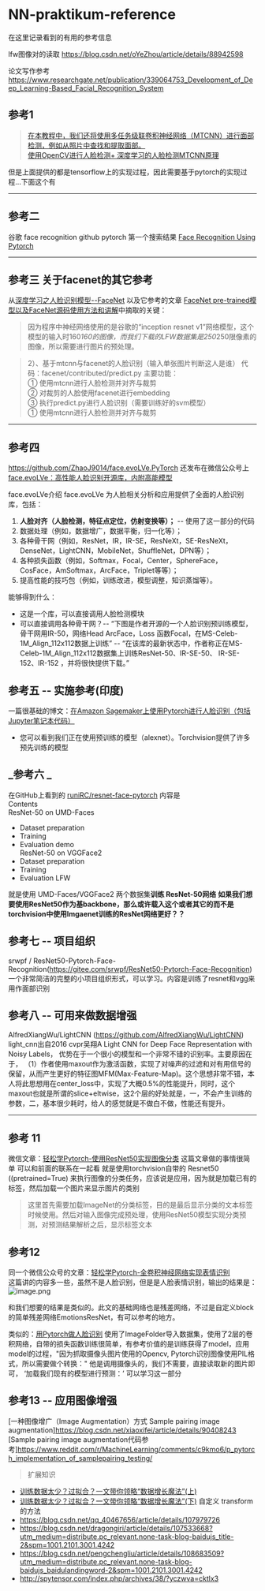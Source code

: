 # NN-praktikum-reference
在这里记录看到的有用的参考信息

lfw图像对的读取  https://blog.csdn.net/oYeZhou/article/details/88942598


论文写作参考 https://www.researchgate.net/publication/339064753_Development_of_Deep_Learning-Based_Facial_Recognition_System 


## 参考1
> [在本教程中，我们还将使用多任务级联卷积神经网络（MTCNN）进行面部检测，例如从照片中查找和提取面部。](https://machinelearningmastery.com/how-to-develop-a-face-recognition-system-using-facenet-in-keras-and-an-svm-classifier/)   
> [使用OpenCV进行人脸检测+ 深度学习的人脸检测MTCNN原理](https://machinelearningmastery.com/how-to-perform-face-detection-with-classical-and-deep-learning-methods-in-python-with-keras/)

但是上面提供的都是tensorflow上的实现过程，因此需要基于pytorch的实现过程...下面这个有

---
## 参考二
谷歌 face recognition github pytorch 第一个搜索结果 [Face Recognition Using Pytorch](https://github.com/timesler/facenet-pytorch)   


---
## 参考三 关于facenet的其它参考
从[深度学习之人脸识别模型--FaceNet](https://www.buildworld.cn/2020/04/17/%E6%B7%B1%E5%BA%A6%E5%AD%A6%E4%B9%A0%E4%B9%8B%E4%BA%BA%E8%84%B8%E8%AF%86%E5%88%AB%E6%A8%A1%E5%9E%8B-FaceNet/#5%E3%80%81GPU%E5%86%85%E5%AD%98%E6%BA%A2%E5%87%BA%E9%97%AE%E9%A2%98%EF%BC%8C%E5%B7%B2%E7%BB%8F%E8%A7%A3%E5%86%B3) 以及它参考的文章 [FaceNet pre-trained模型以及FaceNet源码使用方法和讲解](https://blog.csdn.net/MrCharles/article/details/80360461)中摘取的关键：
> 因为程序中神经网络使用的是谷歌的“inception resnet v1”网络模型，这个模型的输入时160*160的图像，而我们下载的LFW数据集是250*250限像素的图像，所以需要进行图片的预处理。   

> 2）、基于mtcnn与facenet的人脸识别（输入单张图片判断这人是谁）
代码：facenet/contributed/predict.py
主要功能：   
① 使用mtcnn进行人脸检测并对齐与裁剪   
② 对裁剪的人脸使用facenet进行embedding  
③ 执行predict.py进行人脸识别（需要训练好的svm模型）   
① 使用mtcnn进行人脸检测并对齐与裁剪  
---



## 参考四
https://github.com/ZhaoJ9014/face.evoLVe.PyTorch  还发布在微信公众号上[face.evoLVe：高性能人脸识别开源库，内附高能模型](https://mp.weixin.qq.com/s/V8VoyMqVvjblH358ozcWEg)   

face.evoLVe介绍
face.evoLVe 为人脸相关分析和应用提供了全面的人脸识别库，包括：   
1. **人脸对齐（人脸检测，特征点定位，仿射变换等）；** -- 使用了这一部分的代码
2. 数据处理（例如，数据增广，数据平衡，归一化等）；   
3. 各种骨干网（例如，ResNet，IR，IR-SE，ResNeXt，SE-ResNeXt，DenseNet，LightCNN，MobileNet，ShuffleNet，DPN等）；   
4. 各种损失函数（例如，Softmax，Focal，Center，SphereFace，CosFace，AmSoftmax，ArcFace，Triplet等等）；   
5. 提高性能的技巧包（例如，训练改进，模型调整，知识蒸馏等）。    

能够得到什么：
+ 这是一个库，可以直接调用人脸检测模块
+ 可以直接调用各种骨干网？-- “下图是作者开源的一个人脸识别预训练模型，骨干网用IR-50，网络Head ArcFace，Loss 函数Focal，在MS-Celeb-1M_Align_112x112数据上训练” -- “在该库的最新状态中，作者称正在MS-Celeb-1M_Align_112x112数据集上训练ResNet-50、IR-SE-50、 IR-SE-152、IR-152 ，并将很快提供下载。”








## 参考五 -- 实施参考(印度)
一篇很基础的博文：[在Amazon Sagemaker上使用Pytorch进行人脸识别（包括Jupyter笔记本代码）](https://medium.com/vaibhav-malpanis-blog/face-recognition-using-pytorch-on-amazon-sagemaker-c4f9f34c45f5)  
+ 您可以看到我们正在使用预训练的模型（alexnet）。Torchvision提供了许多预先训练的模型


## _参考六 _
在GitHub上看到的 [runiRC/resnet-face-pytorch](https://github.com/AruniRC/resnet-face-pytorch)  内容是   
Contents   
ResNet-50 on UMD-Faces
  + Dataset preparation
  + Training
  + Evaluation demo   
ResNet-50 on VGGFace2   
  + Dataset preparation
  + Training
  + Evaluation LFW   
  
就是使用 UMD-Faces/VGGFace2 两个数据集**训练 ResNet-50网络** __如果我们想要使用ResNet50作为基backbone，那么或许载入这个或者其它的而不是 torchvision中使用Imgaenet训练的ResNet网络更好？？__

## 参考七  -- 项目组织
srwpf / ResNet50-Pytorch-Face-Recognition(https://gitee.com/srwpf/ResNet50-Pytorch-Face-Recognition)
一个非常简洁的完整的小项目组织形式，可以学习。内容是训练了resnet和vgg来用作面部识别

## 参考八  -- 可用来做数据增强
AlfredXiangWu/LightCNN (https://github.com/AlfredXiangWu/LightCNN)
light_cnn出自2016 cvpr吴翔A Light CNN for Deep Face Representation with Noisy Labels，
优势在于一个很小的模型和一个非常不错的识别率。主要原因在于，
（1）作者使用maxout作为激活函数，实现了对噪声的过滤和对有用信号的保留，从而产生更好的特征图MFM(Max-Feature-Map)。这个思想非常不错，本人将此思想用在center_loss中，实现了大概0.5%的性能提升，同时，这个maxout也就是所谓的slice+eltwise，这2个层的好处就是，一，不会产生训练的参数，二，基本很少耗时，给人的感觉就是不做白不做，性能还有提升。

---



## 参考 11 
微信文章：[轻松学Pytorch-使用ResNet50实现图像分类](https://mp.weixin.qq.com/mp/appmsgalbum?action=getalbum&__biz=MzA4MDExMDEyMw==&scene=1&album_id=1345187450108411905&count=3&uin=&key=&devicetype=Windows+10&version=620603c8&lang=zh_CN&ascene=1&winzoom=1)
这篇文章做的事情很简单 可以和前面的联系在一起看 就是使用torchvision自带的 Resnet50 ((pretrained=True) 来执行图像的分类任务，应该说是应用，因为就是加载已有的标签，然后加载一个图片来显示图片的类别
> 这里首先需要加载ImageNet的分类标签，目的是最后显示分类的文本标签时候使用。然后对输入图像完成预处理，使用ResNet50模型实现分类预测，对预测结果解析之后，显示标签文本

## 参考12
同一个微信公众号的文章：[轻松学Pytorch-全卷积神经网络实现表情识别](https://mp.weixin.qq.com/s?__biz=MzA4MDExMDEyMw==&mid=2247488958&idx=1&sn=172fff12a2b0486ca3eacdcb7f5bf562&chksm=9fa862faa8dfebecec80ed4555e295896789a098574d013e2f63517193293e1dd8cb24404e3e&scene=178&cur_album_id=1345187450108411905#rd)   
这篇讲的内容多一些，虽然不是人脸识别，但是是人脸表情识别，输出的结果是：
![image.png](https://i.loli.net/2020/12/22/1kwUOIzyg9cXA6N.png)   

和我们想要的结果是类似的。此文的基础网络也是残差网络，不过是自定义block的简单残差网络EmotionsResNet，有可以参考的地方。

类似的：[用Pytorch做人脸识别](https://www.jianshu.com/p/bd855481eda7)  使用了ImageFolder导入数据集，使用了2层的卷积网络，自带的损失函数训练很简单，有参考价值的是训练获得了model，应用model的过程，"因为抓取摄像头图片使用的Opencv, Pytorch识别图像使用PIL格式，所以需要做个转换：" 他是调用摄像头的，我们不需要，直接读取新的图片即可， ‘加载我们现有的模型进行预测：’ 可以学习这一部分


## 参考13 -- 应用图像增强
[一种图像增广（Image Augmentation）方式 Sample pairing image augmentation]https://blog.csdn.net/xiaoxifei/article/details/90408243   
[Sample pairing image augmentation代码参考]https://www.reddit.com/r/MachineLearning/comments/c9kmo6/p_pytorch_implementation_of_samplepairing_testing/
> 扩展知识   
+ [训练数据太少？过拟合？一文带你领略“数据增长魔法”(上)](https://blog.csdn.net/weixin_43593330/article/details/107363707)
+ [训练数据太少？过拟合？一文带你领略“数据增长魔法”(下)](https://blog.csdn.net/weixin_43593330/article/details/107364714)
自定义 transform的方法
+ https://blog.csdn.net/qq_40467656/article/details/107979726
+ https://blog.csdn.net/dragongiri/article/details/107533668?utm_medium=distribute.pc_relevant.none-task-blog-baidujs_title-2&spm=1001.2101.3001.4242
+ https://blog.csdn.net/pengchengliu/article/details/108683509?utm_medium=distribute.pc_relevant.none-task-blog-baidujs_baidulandingword-2&spm=1001.2101.3001.4242
+ http://spytensor.com/index.php/archives/38/?yczwva=cktlx3
